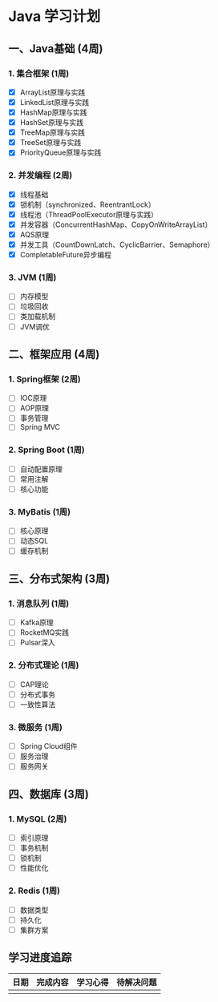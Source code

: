 # Java 学习计划

## 一、Java基础 (4周)

### 1. 集合框架 (1周)
- [x] ArrayList原理与实践
- [x] LinkedList原理与实践
- [x] HashMap原理与实践
- [x] HashSet原理与实践
- [x] TreeMap原理与实践
- [x] TreeSet原理与实践
- [x] PriorityQueue原理与实践

### 2. 并发编程 (2周)
- [x] 线程基础
- [x] 锁机制（synchronized、ReentrantLock）
- [x] 线程池（ThreadPoolExecutor原理与实践）
- [x] 并发容器（ConcurrentHashMap、CopyOnWriteArrayList）
- [x] AQS原理
- [x] 并发工具（CountDownLatch、CyclicBarrier、Semaphore）
- [x] CompletableFuture异步编程

### 3. JVM (1周)
- [ ] 内存模型
- [ ] 垃圾回收
- [ ] 类加载机制
- [ ] JVM调优

## 二、框架应用 (4周)

### 1. Spring框架 (2周)
- [ ] IOC原理
- [ ] AOP原理
- [ ] 事务管理
- [ ] Spring MVC

### 2. Spring Boot (1周)
- [ ] 自动配置原理
- [ ] 常用注解
- [ ] 核心功能

### 3. MyBatis (1周)
- [ ] 核心原理
- [ ] 动态SQL
- [ ] 缓存机制

## 三、分布式架构 (3周)

### 1. 消息队列 (1周)
- [ ] Kafka原理
- [ ] RocketMQ实践
- [ ] Pulsar深入

### 2. 分布式理论 (1周)
- [ ] CAP理论
- [ ] 分布式事务
- [ ] 一致性算法

### 3. 微服务 (1周)
- [ ] Spring Cloud组件
- [ ] 服务治理
- [ ] 服务网关

## 四、数据库 (3周)

### 1. MySQL (2周)
- [ ] 索引原理
- [ ] 事务机制
- [ ] 锁机制
- [ ] 性能优化

### 2. Redis (1周)
- [ ] 数据类型
- [ ] 持久化
- [ ] 集群方案

## 学习进度追踪

| 日期 | 完成内容 | 学习心得 | 待解决问题 |
|------|----------|----------|------------|
|      |          |          |            |
